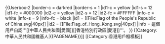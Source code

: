 {{Userbox-2
  |border-c = darkred
  |border-s = 1
  |id1-c    = yellow
  |id1-s    = 12
  |id1-fc   = #000000
  |id2-c    = yellow
  |id2-s    = 12
  |id2-fc   = #FFFFFF
  |info-c   = white
  |info-s   = 9
  |info-fc  = black
  |id1      = [[File:Flag of the People's Republic of China.svg|40px]]
  |id2      = [[File:Flag_of_Hong_Kong.svg|40px]]
  |info     = 這個用戶自認'''[[中華人民共和國|愛國]][[香港特別行政區|愛港]]'''。
}}
<includeonly>[[Category:中華人民共和國維基人|{{PAGENAME}}]]</includeonly>
<noinclude>[[Category:香港用戶框模板]]</noinclude>
